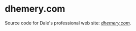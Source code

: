 dhemery.com
===========

Source code for
Dale's professional web site:
_[dhemery.com](http://dhemery.com/)_.
